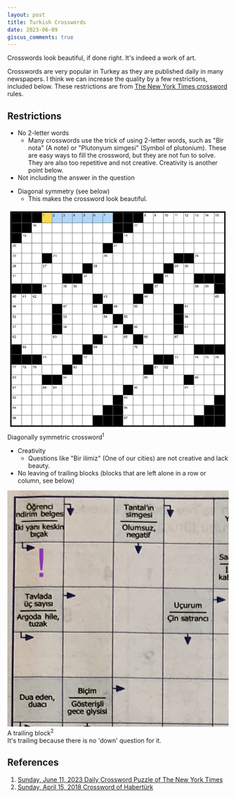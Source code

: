 ```yaml
---
layout: post
title: Turkish Crosswords
date: 2023-06-09
giscus_comments: true
---
```


Crosswords look beautiful, if done right. It's indeed a work of art.

Crosswords are very popular in Turkey as they are published daily in many newspapers. I think we can increase the quality by a few restrictions, included below. These restrictions are from [The New York Times crossword](https://www.nytimes.com/crosswords) rules.

## Restrictions

- No 2-letter words
    - Many crosswords use the trick of using 2-letter words, such as "Bir nota" (A note) or "Plutonyum simgesi" (Symbol of plutonium). These are easy ways to fill the crossword, but they are not fun to solve. They are also too repetitive and not creative. Creativity is another point below.
- Not including the answer in the question
<!-- should include an example here -->
- Diagonal symmetry (see below)
    - This makes the crossword look beautiful.

<div class="row">
    <div class="col-md-6">
        <img src="/puzzles/images/symmetric.png" title="symmetric" class="img-fluid rounded z-depth-1">
    </div>
    <div class="caption">
        Diagonally symmetric crossword<sup>1</sup>
    </div>
</div>

- Creativity
    - Questions like "Bir ilimiz" (One of our cities) are not creative and lack beauty.
- No leaving of trailing blocks (blocks that are left alone in a row or column, see below)

<div class="row">
    <div class="col-md-6">
        <img src="/puzzles/images/trailing.jpg" title="trailing" class="img-fluid rounded z-depth-1">
    </div>
    <div class="caption">
        A trailing block<sup>2</sup><br>
        It's trailing because there is no 'down' question for it.
    </div>
</div>

<!-- continue with the restrictions -->

## References

1. [Sunday, June 11, 2023 Daily Crossword Puzzle of The New York Times](https://www.nytimes.com/crosswords/game/daily/2023/06/11)
2. [Sunday, April 15, 2018 Crossword of Habertürk](https://kalustsalcioglu.com/2018/04/15/15-nisan-2018-haberturk-gazetesi-cengel-bulmaca-fotograftaki-oyuncu/)
